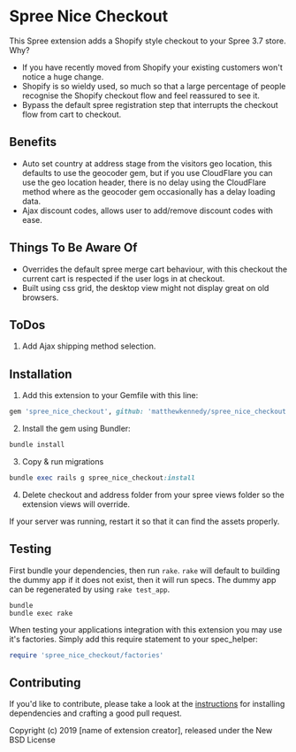 # Spree Nice Checkout

This Spree extension adds a Shopify style checkout to your Spree 3.7 store. Why?
- If you have recently moved from Shopify your existing customers won't notice a huge change.
- Shopify is so wieldy used, so much so that a large percentage of people recognise the Shopify checkout flow and feel reassured to see it.
- Bypass the default spree registration step that interrupts the checkout flow from cart to checkout.

## Benefits
- Auto set country at address stage from the visitors geo location, this defaults to use the geocoder gem, but if you use CloudFlare you can use the geo location header, there is no delay using the CloudFlare method where as the geocoder gem occasionally has a delay loading data.
- Ajax discount codes, allows user to add/remove discount codes with ease.

## Things To Be Aware Of
- Overrides the default spree merge cart behaviour, with this checkout the current cart is respected if the user logs in at checkout.
- Built using css grid, the desktop view might not display great on old browsers.

## ToDos
1. Add Ajax shipping method selection.


## Installation

1. Add this extension to your Gemfile with this line:
  ```ruby
  gem 'spree_nice_checkout', github: 'matthewkennedy/spree_nice_checkout'
  ```

2. Install the gem using Bundler:
  ```ruby
  bundle install
  ```

3. Copy & run migrations
  ```ruby
  bundle exec rails g spree_nice_checkout:install
  ```

4. Delete checkout and address folder from your spree views folder so the extension views will override.

  If your server was running, restart it so that it can find the assets properly.

## Testing

First bundle your dependencies, then run `rake`. `rake` will default to building the dummy app if it does not exist, then it will run specs. The dummy app can be regenerated by using `rake test_app`.

```shell
bundle
bundle exec rake
```

When testing your applications integration with this extension you may use it's factories.
Simply add this require statement to your spec_helper:

```ruby
require 'spree_nice_checkout/factories'
```


## Contributing

If you'd like to contribute, please take a look at the
[instructions](CONTRIBUTING.md) for installing dependencies and crafting a good
pull request.

Copyright (c) 2019 [name of extension creator], released under the New BSD License

